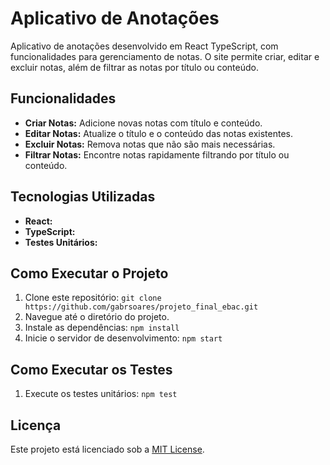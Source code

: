 # Aplicativo de Anotações

Aplicativo de anotações desenvolvido em React TypeScript, com funcionalidades para gerenciamento de notas. O site permite criar, editar e excluir notas, além de filtrar as notas por título ou conteúdo.

## Funcionalidades

- **Criar Notas:** Adicione novas notas com título e conteúdo.
- **Editar Notas:** Atualize o título e o conteúdo das notas existentes.
- **Excluir Notas:** Remova notas que não são mais necessárias.
- **Filtrar Notas:** Encontre notas rapidamente filtrando por título ou conteúdo.

## Tecnologias Utilizadas

- **React:**
- **TypeScript:**
- **Testes Unitários:**

## Como Executar o Projeto

1. Clone este repositório: `git clone https://github.com/gabrsoares/projeto_final_ebac.git`
2. Navegue até o diretório do projeto.
3. Instale as dependências: `npm install`
4. Inicie o servidor de desenvolvimento: `npm start`

## Como Executar os Testes

1. Execute os testes unitários: `npm test`

## Licença

Este projeto está licenciado sob a [MIT License](LICENSE).
